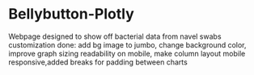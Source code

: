 # Bellybutton-Plotly
Webpage designed to show off bacterial data from navel swabs
customization done: add bg image to jumbo, change background color, improve graph sizing readability on mobile, make column layout mobile responsive,added breaks for padding between charts